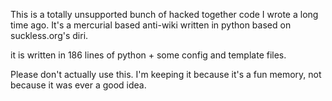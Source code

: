 This is a totally unsupported bunch of hacked together code I wrote a
long time ago. It's a mercurial based anti-wiki written in python
based on suckless.org's diri. 

it is written in 186 lines of python + some config and template files. 


Please don't actually use this. I'm keeping it because it's a fun memory, not because it was ever a good idea.
